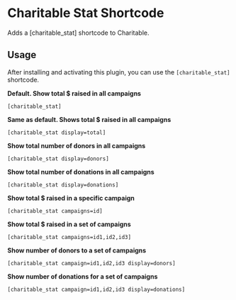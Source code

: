 # Charitable Stat Shortcode
Adds a [charitable_stat] shortcode to Charitable.

## Usage
After installing and activating this plugin, you can use the `[charitable_stat]` shortcode.

**Default. Show total $ raised in all campaigns**
```
[charitable_stat]
```

**Same as default. Shows total $ raised in all campaigns**
```
[charitable_stat display=total]
```

**Show total number of donors in all campaigns**
```
[charitable_stat display=donors]
```

**Show total number of donations in all campaigns**
```
[charitable_stat display=donations]
```

**Show total $ raised in a specific campaign**
```
[charitable_stat campaigns=id]
```

**Show total $ raised in a set of campaigns**
```
[charitable_stat campaigns=id1,id2,id3]
```

**Show number of donors to a set of campaigns**
```
[charitable_stat campaign=id1,id2,id3 display=donors]
```

**Show number of donations for a set of campaigns**
```
[charitable_stat campaign=id1,id2,id3 display=donations]
```
